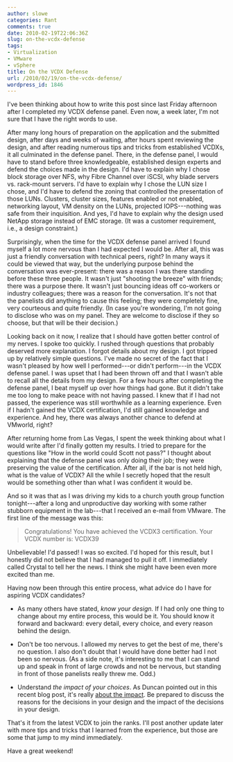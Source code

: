 ```yaml
---
author: slowe
categories: Rant
comments: true
date: 2010-02-19T22:06:36Z
slug: on-the-vcdx-defense
tags:
- Virtualization
- VMware
- vSphere
title: On the VCDX Defense
url: /2010/02/19/on-the-vcdx-defense/
wordpress_id: 1846
---
```


I've been thinking about how to write this post since last Friday afternoon after I completed my VCDX defense panel. Even now, a week later, I'm not sure that I have the right words to use.

After many long hours of preparation on the application and the submitted design, after days and weeks of waiting, after hours spent reviewing the design, and after reading numerous tips and tricks from established VCDXs, it all culminated in the defense panel. There, in the defense panel, I would have to stand before three knowledgeable, established design experts and defend the choices made in the design. I'd have to explain why I chose block storage over NFS, why Fibre Channel over iSCSI, why blade servers vs. rack-mount servers. I'd have to explain why I chose the LUN size I chose, and I'd have to defend the zoning that controlled the presentation of those LUNs. Clusters, cluster sizes, features enabled or not enabled, networking layout, VM density on the LUNs, projected IOPS---nothing was safe from their inquisition. And yes, I'd have to explain why the design used NetApp storage instead of EMC storage. (It was a customer requirement, i.e., a design constraint.)

Surprisingly, when the time for the VCDX defense panel arrived I found myself a lot more nervous than I had expected I would be. After all, this was just a friendly conversation with technical peers, right? In many ways it could be viewed that way, but the underlying purpose behind the conversation was ever-present: there was a reason I was there standing before these three people. It wasn't just "shooting the breeze" with friends; there was a purpose there. It wasn't just bouncing ideas off co-workers or industry colleagues; there was a reason for the conversation. It's not that the panelists did anything to cause this feeling; they were completely fine, very courteous and quite friendly. (In case you're wondering, I'm not going to disclose who was on my panel. They are welcome to disclose if they so choose, but that will be their decision.)

Looking back on it now, I realize that I should have gotten better control of my nerves. I spoke too quickly. I rushed through questions that probably deserved more explanation. I forgot details about my design. I got tripped up by relatively simple questions. I've made no secret of the fact that I wasn't pleased by how well I performed---or didn't perform---in the VCDX defense panel. I was upset that I had been thrown off and that I wasn't able to recall all the details from my design. For a few hours after completing the defense panel, I beat myself up over how things had gone. But it didn't take me too long to make peace with not having passed. I knew that if I had not passed, the experience was still worthwhile as a learning experience. Even if I hadn't gained the VCDX certification, I'd still gained knowledge and experience. And hey, there was always another chance to defend at VMworld, right?

After returning home from Las Vegas, I spent the week thinking about what I would write after I'd finally gotten my results. I tried to prepare for the questions like "How in the world could Scott not pass?" I thought about explaining that the defense panel was only doing their job; they were preserving the value of the certification. After all, if the bar is not held high, what is the value of VCDX? All the while I secretly hoped that the result would be something other than what I was confident it would be.

And so it was that as I was driving my kids to a church youth group function tonight---after a long and unproductive day working with some rather stubborn equipment in the lab---that I received an e-mail from VMware. The first line of the message was this:

>Congratulations! You have achieved the VCDX3 certification. Your VCDX number is: VCDX39

Unbelievable! I'd passed! I was so excited. I'd hoped for this result, but I honestly did not believe that I had managed to pull it off. I immediately called Crystal to tell her the news. I think she might have been even more excited than me.

Having now been through this entire process, what advice do I have for aspiring VCDX candidates?

* As many others have stated, _know your design._ If I had only one thing to change about my entire process, this would be it. You should know it forward and backward: every detail, every choice, and every reason behind the design.

* Don't be too nervous. I allowed my nerves to get the best of me, there's no question. I also don't doubt that I would have done better had I not been so nervous. (As a side note, it's interesting to me that I can stand up and speak in front of large crowds and not be nervous, but standing in front of those panelists really threw me. Odd.)

* Understand _the impact of your choices_. As Duncan pointed out in this recent blog post, it's really [about the impact](http://www.yellow-bricks.com/2010/02/15/impact-of-decisions/). Be prepared to discuss the reasons for the decisions in your design and the impact of the decisions in your design.

That's it from the latest VCDX to join the ranks. I'll post another update later with more tips and tricks that I learned from the experience, but those are some that jump to my mind immediately.

Have a great weekend!

